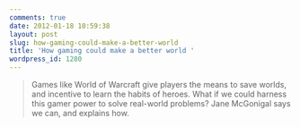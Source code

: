 ```yaml
---
comments: true
date: 2012-01-18 10:59:38
layout: post
slug: how-gaming-could-make-a-better-world
title: 'How gaming could make a better world '
wordpress_id: 1280
---
```


> Games like World of Warcraft give players the means to save worlds, and incentive to learn the habits of heroes. What if we could harness this gamer power to solve real-world problems? Jane McGonigal says we can, and explains how.



